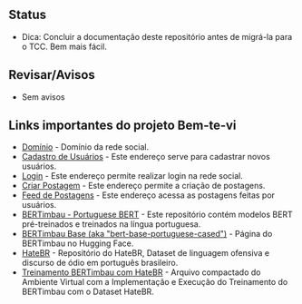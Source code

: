 ## Status
- Dica: Concluir a documentação deste repositório antes de migrá-la para o TCC. Bem mais fácil.

## Revisar/Avisos

- Sem avisos

## Links importantes do projeto Bem-te-vi

- [Domínio](https://bemtevisocial.com.br) - Domínio da rede social.
- [Cadastro de Usuários](http://bem-te-vi-social.test/registro) - Este endereço serve para cadastrar novos usuários.
- [Login](http://bem-te-vi-social.test/login) - Este endereço permite realizar login na rede social.
- [Criar Postagem](http://bem-te-vi-social.test/postagens/criar) - Este endereço permite a criação de postagens.
- [Feed de Postagens](http://bem-te-vi-social.test/feed) - Este endereço acessa as postagens feitas por usuários.
- [BERTimbau - Portuguese BERT](https://github.com/neuralmind-ai/portuguese-bert/) - Este repositório contém modelos BERT pré-treinados e treinados na língua portuguesa.
- [BERTimbau Base (aka "bert-base-portuguese-cased")](https://huggingface.co/neuralmind/bert-base-portuguese-cased) - Página do BERTimbau no Hugging Face.
- [HateBR](https://github.com/franciellevargas/HateBR) - Repositório do HateBR, Dataset de linguagem ofensiva e discurso de ódio em português brasileiro.
- [Treinamento BERTimbau com HateBR](https://drive.google.com/file/d/1wESa9BlbC1RcNzKqEtKDwjU1iH3z1Q5R/view?usp=sharing) - Arquivo compactado do Ambiente Virtual com a Implementação e Execução do Treinamento do BERTimbau com o Dataset HateBR.
